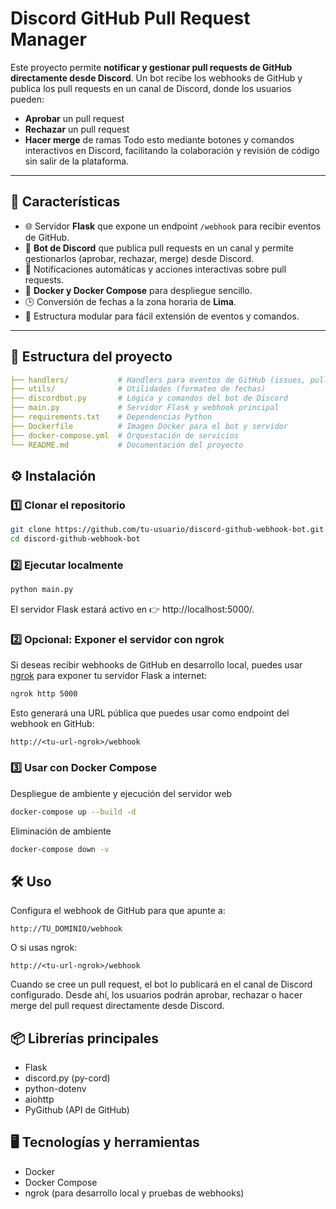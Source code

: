 
# Discord GitHub Pull Request Manager

Este proyecto permite **notificar y gestionar pull requests de GitHub directamente desde Discord**. Un bot recibe los webhooks de GitHub y publica los pull requests en un canal de Discord, donde los usuarios pueden:
- **Aprobar** un pull request
- **Rechazar** un pull request
- **Hacer merge** de ramas
Todo esto mediante botones y comandos interactivos en Discord, facilitando la colaboración y revisión de código sin salir de la plataforma.

---

## 🚀 Características

- 🌐 Servidor **Flask** que expone un endpoint `/webhook` para recibir eventos de GitHub.
- 🤖 **Bot de Discord** que publica pull requests en un canal y permite gestionarlos (aprobar, rechazar, merge) desde Discord.
- 🔔 Notificaciones automáticas y acciones interactivas sobre pull requests.
- 🐳 **Docker y Docker Compose** para despliegue sencillo.
- 🕒 Conversión de fechas a la zona horaria de **Lima**.
- 📂 Estructura modular para fácil extensión de eventos y comandos.

---

## 📂 Estructura del proyecto

```yaml
├── handlers/           # Handlers para eventos de GitHub (issues, pull_request)
├── utils/              # Utilidades (formateo de fechas)
├── discordbot.py       # Lógica y comandos del bot de Discord
├── main.py             # Servidor Flask y webhook principal
├── requirements.txt    # Dependencias Python
├── Dockerfile          # Imagen Docker para el bot y servidor
├── docker-compose.yml  # Orquestación de servicios
└── README.md           # Documentación del proyecto
```

## ⚙️ Instalación

### 1️⃣ Clonar el repositorio
```bash
git clone https://github.com/tu-usuario/discord-github-webhook-bot.git
cd discord-github-webhook-bot
```
### 2️⃣ Ejecutar localmente
```bash
python main.py
```
El servidor Flask estará activo en 👉 http://localhost:5000/.

### 2️⃣ Opcional: Exponer el servidor con ngrok
Si deseas recibir webhooks de GitHub en desarrollo local, puedes usar [ngrok](https://ngrok.com/) para exponer tu servidor Flask a internet:

```bash
ngrok http 5000
```
Esto generará una URL pública que puedes usar como endpoint del webhook en GitHub:

```
http://<tu-url-ngrok>/webhook
```

### 3️⃣ Usar con Docker Compose

Despliegue de ambiente y ejecución del servidor web
```bash
docker-compose up --build -d
```

Eliminación de ambiente
```bash
docker-compose down -v
```

## 🛠️ Uso

Configura el webhook de GitHub para que apunte a:

```arduino
http://TU_DOMINIO/webhook
```
O si usas ngrok:

```arduino
http://<tu-url-ngrok>/webhook
```
Cuando se cree un pull request, el bot lo publicará en el canal de Discord configurado. Desde ahí, los usuarios podrán aprobar, rechazar o hacer merge del pull request directamente desde Discord.

##  📦 Librerías principales
* Flask
* discord.py (py-cord)
* python-dotenv
* aiohttp
* PyGithub (API de GitHub)

## 🖥️ Tecnologías y herramientas
* Docker
* Docker Compose
* ngrok (para desarrollo local y pruebas de webhooks)